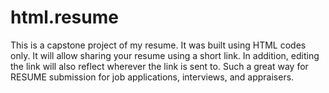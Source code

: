# html.resume
This is a capstone project of my resume. 
It was built using HTML codes only.
It will allow sharing your resume using a short link.
In addition, editing the link will also reflect wherever the link is sent to.
Such a great way for RESUME submission for job applications, interviews, and appraisers.
